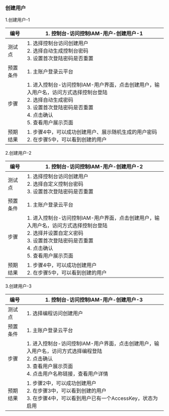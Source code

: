 ### 创建用户

1.创建用户-1

| 编号     | 1. 控制台-访问控制IAM-用户-创建用户-1                        |
| -------- | ------------------------------------------------------------ |
| 测试点   | 1. 选择控制台访问创建用户<br>2. 选择自动生成控制台密码<br>3. 设置首次登陆密码是否重置 |
| 预置条件 | 1. 主账户登录云平台                                          |
| 步骤     | 1. 进入控制台-访问控制IAM-用户界面，点击创建用户，输入用户名，访问方式选择控制台登陆<br>2. 选择自动生成密码<br>3. 设置首次登陆密码是否重置<br>4. 点击确认<br>5. 查看用户展示页面 |
| 预期结果 | 1. 步骤4中，可以成功创建用户、展示随机生成的用户密码<br>2. 在步骤5中，可以看到创建的用户 |

2.创建用户-2

| 编号     | 1. 控制台-访问控制IAM-用户-创建用户-2                        |
| -------- | ------------------------------------------------------------ |
| 测试点   | 1. 选择控制台访问创建用户<br>2. 选择自定义控制台密码<br>3. 设置首次登陆密码是否重置 |
| 预置条件 | 1. 主账户登录云平台                                          |
| 步骤     | 1. 进入控制台-访问控制IAM-用户界面，点击创建用户，输入用户名，访问方式选择控制台登陆<br>2. 选择并设置自定义密码<br>3. 设置首次登陆密码是否重置<br>4. 点击确认<br>5. 查看用户展示页面 |
| 预期结果 | 1. 步骤4中，可以成功创建用户<br>2. 在步骤5中，可以看到创建的用户 |

3.创建用户-3

| 编号     | 1. 控制台-访问控制IAM-用户-创建用户-3                        |
| -------- | ------------------------------------------------------------ |
| 测试点   | 1. 选择编程访问创建用户                                      |
| 预置条件 | 1. 主账户登录云平台                                          |
| 步骤     | 1. 进入控制台-访问控制IAM-用户界面，点击创建用户，输入用户名，访问方式选择编程登陆<br>2. 点击确认<br>3. 查看用户展示页面<br>4. 点击用户名称链接，查看用户详情 |
| 预期结果 | 1. 步骤2中，可以成功创建用户<br>2. 在步骤3中，可以看到创建的用户<br>3. 在步骤4中，可以看到用户已有一个AccessKey，状态为启用 |